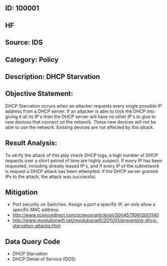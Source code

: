 ## ID: 100001

## HF

## Source: IDS

## Category: Policy

## Description: DHCP Starvation

## Objective Statement:
DHCP Starvation occurs when an attacker requests every single possible IP address from a DHCP server. 
If an attacker is able to trick the DHCP into giving it all its IP's then the DHCP server will have no other IP's to give to new devices that connect on the network. These new devices will not be able to use the network.  Existing devices are not affected by this attack.

## Result Analysis:
To verify the attack of this play check DHCP logs, a high number of DHCP requests over a short period of time are highly suspect. If every IP has been requested, including already leased IP's, and if every IP of the subnetwork is request a DHCP attack has been attempted.  If the DHCP server granted IPs to the attack, the attack was successful.

## Mitigation

- Port security on Switches. Assign a port a specific IP, an only allow a specific MAC address
- http://www.sciencedirect.com/science/article/pii/S0045790612001140 
- http://www.revolutionwifi.net/revolutionwifi/2011/03/preventing-dhcp-starvation-attacks.html



## Data Query Code
- DHCP Starvation
- DHCP Denial of Service (DOS)
